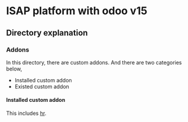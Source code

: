 # ISAP platform with odoo v15

## Directory explanation

### Addons
In this directory, there are custom addons. And there are two categories below,
- Installed custom addon
- Existed custom addon

[hr]: hr/README.md
[hr_recruitment]: (hr_recruitment/README.md)
[s2u_online_appointment]: (s2u_online_appointment/README.md)
[website_hr_recruitment]: (website_hr_recruitment/README.md)

#### Installed custom addon

This includes [hr][hr].
